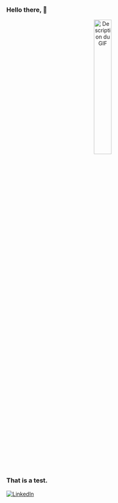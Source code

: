 ### Hello there, 🥸

<p align="center">
  <img src="https://media0.giphy.com/media/v1.Y2lkPTc5MGI3NjExcmJldzlpNjgzd2R5M2h3MWl2bWprZXp3YW4yMTA0aWQ3eGFkaTFseSZlcD12MV9pbnRlcm5hbF9naWZfYnlfaWQmY3Q9Zw/wlmHd753EDhvjzMSDw/giphy.gif" alt="Description du GIF" width="30%">
</p>

### That is a test.

[![LinkedIn](https://img.shields.io/badge/LinkedIn-%230077B5.svg?logo=linkedin&logoColor=white)](https://www.linkedin.com/in/florent-belotti-8ab0a8304/) 

<!--
**FlorentBelotti/FlorentBelotti** is a ✨ _special_ ✨ repository because its `README.md` (this file) appears on your GitHub profile.

Here are some ideas to get you started:

- 🔭 I’m currently working on ...
- 🌱 I’m currently learning ...
- 👯 I’m looking to collaborate on ...
- 🤔 I’m looking for help with ...
- 💬 Ask me about ...
- 📫 How to reach me: ...
- 😄 Pronouns: ...
- ⚡ Fun fact: ...
-->
